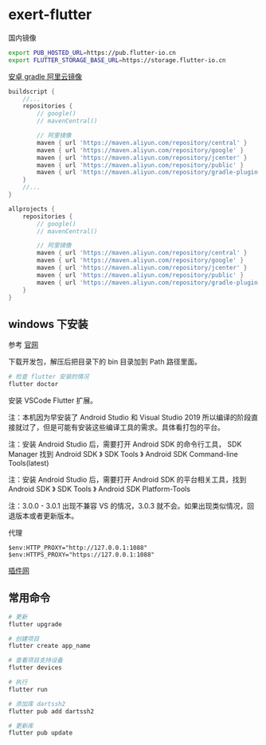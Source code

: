 # exert-flutter

国内镜像

```bash
export PUB_HOSTED_URL=https://pub.flutter-io.cn
export FLUTTER_STORAGE_BASE_URL=https://storage.flutter-io.cn
```

[安卓 gradle 阿里云镜像](https://developer.aliyun.com/mvn/guide)

```gradle
buildscript {
    //...
    repositories {
        // google()
        // mavenCentral()

        // 阿里镜像
        maven { url 'https://maven.aliyun.com/repository/central' }
        maven { url 'https://maven.aliyun.com/repository/google' }
        maven { url 'https://maven.aliyun.com/repository/jcenter' }
        maven { url 'https://maven.aliyun.com/repository/public' }
        maven { url 'https://maven.aliyun.com/repository/gradle-plugin' }
    }
    //...
}

allprojects {
    repositories {
        // google()
        // mavenCentral()

        // 阿里镜像
        maven { url 'https://maven.aliyun.com/repository/central' }
        maven { url 'https://maven.aliyun.com/repository/google' }
        maven { url 'https://maven.aliyun.com/repository/jcenter' }
        maven { url 'https://maven.aliyun.com/repository/public' }
        maven { url 'https://maven.aliyun.com/repository/gradle-plugin' }
    }
}
```

## windows 下安装

参考 [官网](https://flutter.dev/docs/get-started/install)

下载开发包，解压后把目录下的 bin 目录加到 Path 路径里面。

```bash
# 检查 flutter 安装的情况
flutter doctor
```

安装 VSCode Flutter 扩展。

注：本机因为早安装了 Android Studio 和 Visual Studio 2019 所以编译的阶段直接就过了，但是可能有安装这些编译工具的需求。具体看打包的平台。


注：安装 Android Studio 后，需要打开 Android SDK 的命令行工具，
SDK Manager 找到 Android SDK 》 SDK Tools 》 Android SDK Command-line Tools(latest)

注：安装 Android Studio 后，需要打开 Android SDK 的平台相关工具，找到 Android SDK 》 SDK Tools 》 Android SDK Platform-Tools

注：3.0.0 - 3.0.1 出现不兼容 VS 的情况，3.0.3 就不会。如果出现类似情况，回退版本或者更新版本。

代理
```pwsh
$env:HTTP_PROXY="http://127.0.0.1:1088"
$env:HTTPS_PROXY="https://127.0.0.1:1088"
```

 [插件网](https://pub.dev)

## 常用命令

```bash
# 更新
flutter upgrade

# 创建项目
flutter create app_name
```

```bash
# 查看项目支持设备
flutter devices

# 执行
flutter run
```

```bash
# 添加库 dartssh2
flutter pub add dartssh2

# 更新库
flutter pub update
```